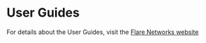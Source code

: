 # User Guides

For details about the User Guides, visit the [Flare Networks website](https://flare.network/)
